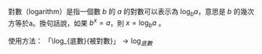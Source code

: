 對數（logarithm）是指一個數 $b$ 的 $a$ 的對數可以表示為 $\log_{b}{a}$，意思是 $b$ 的幾次方等於a。換句話說，如果 $b^x=a$，則 $x=\log_{b}{a}$ 。

使用方法：
「\\log_{底數}{被對數}」$\rightarrow \log_{底數}{}$
